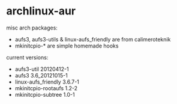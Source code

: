 archlinux-aur
=============

misc arch packages:

* aufs3, aufs3-utils & linux-aufs_friendly are from calimeroteknik
* mkinitcpio-* are simple homemade hooks

current versions:

* aufs3-util                20120412-1
* aufs3                     3.6_20121015-1
* linux-aufs_friendly       3.6.7-1
* mkinitcpio-rootaufs       1.2-2
* mkinitcpio-subtree        1.0-1
